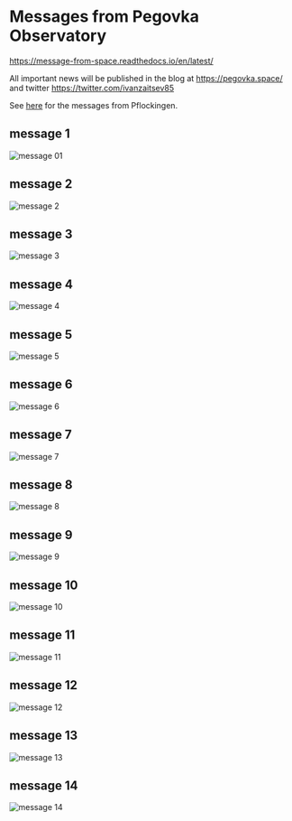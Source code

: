 # Messages from Pegovka Observatory

https://message-from-space.readthedocs.io/en/latest/

All important news will be published in the blog at https://pegovka.space/ and twitter https://twitter.com/ivanzaitsev85

See [here](./pflockingen/ALL.md) for the messages from Pflockingen.

## message 1

![message 01](./annotated1.svg)

## message 2

![message 2](./annotated2.svg)

## message 3

![message 3](./annotated3.svg)

## message 4

![message 4](./annotated4.svg)

## message 5

![message 5](./annotated5.svg)

## message 6

![message 6](./annotated6.svg)

## message 7

![message 7](./annotated7.svg)

## message 8

![message 8](./annotated8.svg)

## message 9

![message 9](./annotated9.svg)

## message 10

![message 10](./annotated10.svg)

## message 11

![message 11](./annotated11.svg)

## message 12

![message 12](./annotated12.svg)

## message 13

![message 13](./annotated13.svg)

## message 14

![message 14](./annotated14.svg)

